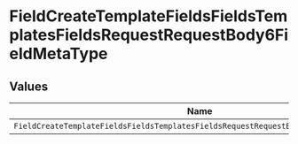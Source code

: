 # FieldCreateTemplateFieldsFieldsTemplatesFieldsRequestRequestBody6FieldMetaType


## Values

| Name                                                                                 | Value                                                                                |
| ------------------------------------------------------------------------------------ | ------------------------------------------------------------------------------------ |
| `FieldCreateTemplateFieldsFieldsTemplatesFieldsRequestRequestBody6FieldMetaTypeDate` | date                                                                                 |